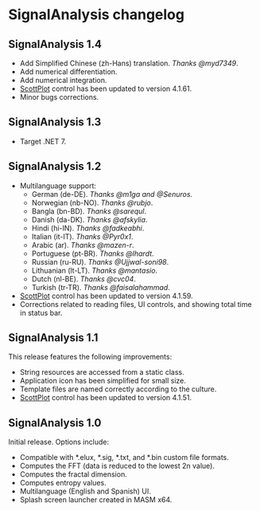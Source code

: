 # SignalAnalysis changelog

## SignalAnalysis 1.4
* Add Simplified Chinese (zh-Hans) translation. _Thanks @myd7349_.
* Add numerical differentiation.
* Add numerical integration.
* [ScottPlot](https://github.com/ScottPlot/ScottPlot) control has been updated to version 4.1.61.
* Minor bugs corrections.

## SignalAnalysis 1.3
* Target .NET 7.

## SignalAnalysis 1.2
* Multilanguage support:
  * German (de-DE). _Thanks @m1ga and @Senuros_.
  * Norwegian (nb-NO). _Thanks @rubjo_.
  * Bangla (bn-BD). _Thanks @sarequl_.
  * Danish (da-DK). _Thanks @afskylia_.
  * Hindi (hi-IN). _Thanks @fadkeabhi_.
  * Italian (it-IT). _Thanks @Pyr0x1_.
  * Arabic (ar). _Thanks @mazen-r_.
  * Portuguese (pt-BR). _Thanks @lhardt_.
  * Russian (ru-RU). _Thanks @Ujjwal-soni98_.
  * Lithuanian (lt-LT). _Thanks @mantasio_.
  * Dutch (nl-BE). _Thanks @cvc04_.
  * Turkish (tr-TR). _Thanks @faisalahammad_.
* [ScottPlot](https://github.com/ScottPlot/ScottPlot) control has been updated to version 4.1.59.
* Corrections related to reading files, UI controls, and showing total time in status bar.

## SignalAnalysis 1.1
This release features the following improvements:
* String resources are accessed from a static class.
* Application icon has been simplified for small size.
* Template files are named correctly according to the culture.
* [ScottPlot](https://github.com/ScottPlot/ScottPlot) control has been updated to version 4.1.51.

## SignalAnalysis 1.0
Initial release. Options include:
* Compatible with *.elux, *.sig, *.txt, and *.bin custom file formats.
* Computes the FFT (data is reduced to the lowest 2n value).
* Computes the fractal dimension.
* Computes entropy values.
* Multilanguage (English and Spanish) UI.
* Splash screen launcher created in MASM x64.
